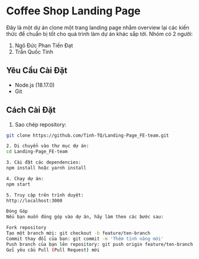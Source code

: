 # Coffee Shop Landing Page

Đây là một dự án clone một trang landing page nhằm overview lại các kiến thức để chuẩn bị tốt cho quá trình làm dự án khác sắp tới.
Nhóm có 2 người:
1. Ngô Đức Phan Tiến Đạt
2. Trần Quốc Tính

## Yêu Cầu Cài Đặt

- Node.js (18.17.0)
- Git

## Cách Cài Đặt

1. Sao chép repository:

```bash
git clone https://github.com/Tinh-TQ/Landing-Page_FE-team.git

2. Di chuyển vào thư mục dự án:
cd Landing-Page_FE-team

3. Cài đặt các dependencies:
npm install hoặc yarnh install

4. Chạy dự án:
npm start

5. Truy cập trên trình duyệt:
http://localhost:3000

Đóng Góp
Nếu bạn muốn đóng góp vào dự án, hãy làm theo các bước sau:

Fork repository
Tạo một branch mới: git checkout -b feature/ten-branch
Commit thay đổi của bạn: git commit -m 'Thêm tính năng mới'
Push branch của bạn lên repository: git push origin feature/ten-branch
Gửi yêu cầu Pull (Pull Request) mới
